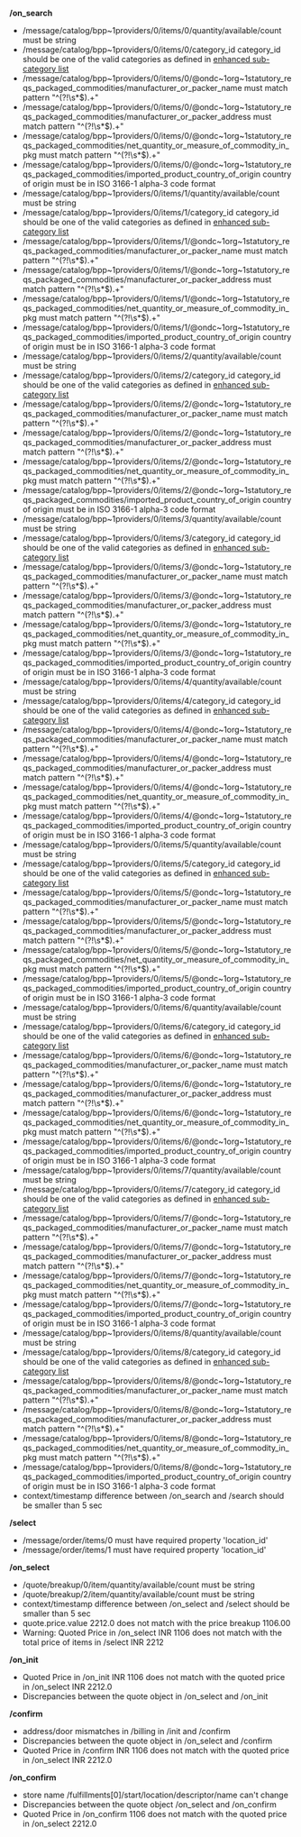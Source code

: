 **/on_search**
- /message/catalog/bpp~1providers/0/items/0/quantity/available/count must be string
- /message/catalog/bpp~1providers/0/items/0/category_id category_id should be one of the valid categories as defined in [enhanced sub-category list](https://docs.google.com/spreadsheets/d/1ayRbp-WmXwwbzp7z1MgRO0NuKZM1AQk4GGZ8SE4NTnw/edit#gid=0)
- /message/catalog/bpp~1providers/0/items/0/@ondc~1org~1statutory_reqs_packaged_commodities/manufacturer_or_packer_name must match pattern "^(?!\s*$).+"
- /message/catalog/bpp~1providers/0/items/0/@ondc~1org~1statutory_reqs_packaged_commodities/manufacturer_or_packer_address must match pattern "^(?!\s*$).+"
- /message/catalog/bpp~1providers/0/items/0/@ondc~1org~1statutory_reqs_packaged_commodities/net_quantity_or_measure_of_commodity_in_pkg must match pattern "^(?!\s*$).+"
- /message/catalog/bpp~1providers/0/items/0/@ondc~1org~1statutory_reqs_packaged_commodities/imported_product_country_of_origin country of origin must be in ISO 3166-1 alpha-3 code format
- /message/catalog/bpp~1providers/0/items/1/quantity/available/count must be string
- /message/catalog/bpp~1providers/0/items/1/category_id category_id should be one of the valid categories as defined in [enhanced sub-category list](https://docs.google.com/spreadsheets/d/1ayRbp-WmXwwbzp7z1MgRO0NuKZM1AQk4GGZ8SE4NTnw/edit#gid=0)
- /message/catalog/bpp~1providers/0/items/1/@ondc~1org~1statutory_reqs_packaged_commodities/manufacturer_or_packer_name must match pattern "^(?!\s*$).+"
- /message/catalog/bpp~1providers/0/items/1/@ondc~1org~1statutory_reqs_packaged_commodities/manufacturer_or_packer_address must match pattern "^(?!\s*$).+"
- /message/catalog/bpp~1providers/0/items/1/@ondc~1org~1statutory_reqs_packaged_commodities/net_quantity_or_measure_of_commodity_in_pkg must match pattern "^(?!\s*$).+"
- /message/catalog/bpp~1providers/0/items/1/@ondc~1org~1statutory_reqs_packaged_commodities/imported_product_country_of_origin country of origin must be in ISO 3166-1 alpha-3 code format
- /message/catalog/bpp~1providers/0/items/2/quantity/available/count must be string
- /message/catalog/bpp~1providers/0/items/2/category_id category_id should be one of the valid categories as defined in [enhanced sub-category list](https://docs.google.com/spreadsheets/d/1ayRbp-WmXwwbzp7z1MgRO0NuKZM1AQk4GGZ8SE4NTnw/edit#gid=0)
- /message/catalog/bpp~1providers/0/items/2/@ondc~1org~1statutory_reqs_packaged_commodities/manufacturer_or_packer_name must match pattern "^(?!\s*$).+"
- /message/catalog/bpp~1providers/0/items/2/@ondc~1org~1statutory_reqs_packaged_commodities/manufacturer_or_packer_address must match pattern "^(?!\s*$).+"
- /message/catalog/bpp~1providers/0/items/2/@ondc~1org~1statutory_reqs_packaged_commodities/net_quantity_or_measure_of_commodity_in_pkg must match pattern "^(?!\s*$).+"
- /message/catalog/bpp~1providers/0/items/2/@ondc~1org~1statutory_reqs_packaged_commodities/imported_product_country_of_origin country of origin must be in ISO 3166-1 alpha-3 code format
- /message/catalog/bpp~1providers/0/items/3/quantity/available/count must be string
- /message/catalog/bpp~1providers/0/items/3/category_id category_id should be one of the valid categories as defined in [enhanced sub-category list](https://docs.google.com/spreadsheets/d/1ayRbp-WmXwwbzp7z1MgRO0NuKZM1AQk4GGZ8SE4NTnw/edit#gid=0)
- /message/catalog/bpp~1providers/0/items/3/@ondc~1org~1statutory_reqs_packaged_commodities/manufacturer_or_packer_name must match pattern "^(?!\s*$).+"
- /message/catalog/bpp~1providers/0/items/3/@ondc~1org~1statutory_reqs_packaged_commodities/manufacturer_or_packer_address must match pattern "^(?!\s*$).+"
- /message/catalog/bpp~1providers/0/items/3/@ondc~1org~1statutory_reqs_packaged_commodities/net_quantity_or_measure_of_commodity_in_pkg must match pattern "^(?!\s*$).+"
- /message/catalog/bpp~1providers/0/items/3/@ondc~1org~1statutory_reqs_packaged_commodities/imported_product_country_of_origin country of origin must be in ISO 3166-1 alpha-3 code format
- /message/catalog/bpp~1providers/0/items/4/quantity/available/count must be string
- /message/catalog/bpp~1providers/0/items/4/category_id category_id should be one of the valid categories as defined in [enhanced sub-category list](https://docs.google.com/spreadsheets/d/1ayRbp-WmXwwbzp7z1MgRO0NuKZM1AQk4GGZ8SE4NTnw/edit#gid=0)
- /message/catalog/bpp~1providers/0/items/4/@ondc~1org~1statutory_reqs_packaged_commodities/manufacturer_or_packer_name must match pattern "^(?!\s*$).+"
- /message/catalog/bpp~1providers/0/items/4/@ondc~1org~1statutory_reqs_packaged_commodities/manufacturer_or_packer_address must match pattern "^(?!\s*$).+"
- /message/catalog/bpp~1providers/0/items/4/@ondc~1org~1statutory_reqs_packaged_commodities/net_quantity_or_measure_of_commodity_in_pkg must match pattern "^(?!\s*$).+"
- /message/catalog/bpp~1providers/0/items/4/@ondc~1org~1statutory_reqs_packaged_commodities/imported_product_country_of_origin country of origin must be in ISO 3166-1 alpha-3 code format
- /message/catalog/bpp~1providers/0/items/5/quantity/available/count must be string
- /message/catalog/bpp~1providers/0/items/5/category_id category_id should be one of the valid categories as defined in [enhanced sub-category list](https://docs.google.com/spreadsheets/d/1ayRbp-WmXwwbzp7z1MgRO0NuKZM1AQk4GGZ8SE4NTnw/edit#gid=0)
- /message/catalog/bpp~1providers/0/items/5/@ondc~1org~1statutory_reqs_packaged_commodities/manufacturer_or_packer_name must match pattern "^(?!\s*$).+"
- /message/catalog/bpp~1providers/0/items/5/@ondc~1org~1statutory_reqs_packaged_commodities/manufacturer_or_packer_address must match pattern "^(?!\s*$).+"
- /message/catalog/bpp~1providers/0/items/5/@ondc~1org~1statutory_reqs_packaged_commodities/net_quantity_or_measure_of_commodity_in_pkg must match pattern "^(?!\s*$).+"
- /message/catalog/bpp~1providers/0/items/5/@ondc~1org~1statutory_reqs_packaged_commodities/imported_product_country_of_origin country of origin must be in ISO 3166-1 alpha-3 code format
- /message/catalog/bpp~1providers/0/items/6/quantity/available/count must be string
- /message/catalog/bpp~1providers/0/items/6/category_id category_id should be one of the valid categories as defined in [enhanced sub-category list](https://docs.google.com/spreadsheets/d/1ayRbp-WmXwwbzp7z1MgRO0NuKZM1AQk4GGZ8SE4NTnw/edit#gid=0)
- /message/catalog/bpp~1providers/0/items/6/@ondc~1org~1statutory_reqs_packaged_commodities/manufacturer_or_packer_name must match pattern "^(?!\s*$).+"
- /message/catalog/bpp~1providers/0/items/6/@ondc~1org~1statutory_reqs_packaged_commodities/manufacturer_or_packer_address must match pattern "^(?!\s*$).+"
- /message/catalog/bpp~1providers/0/items/6/@ondc~1org~1statutory_reqs_packaged_commodities/net_quantity_or_measure_of_commodity_in_pkg must match pattern "^(?!\s*$).+"
- /message/catalog/bpp~1providers/0/items/6/@ondc~1org~1statutory_reqs_packaged_commodities/imported_product_country_of_origin country of origin must be in ISO 3166-1 alpha-3 code format
- /message/catalog/bpp~1providers/0/items/7/quantity/available/count must be string
- /message/catalog/bpp~1providers/0/items/7/category_id category_id should be one of the valid categories as defined in [enhanced sub-category list](https://docs.google.com/spreadsheets/d/1ayRbp-WmXwwbzp7z1MgRO0NuKZM1AQk4GGZ8SE4NTnw/edit#gid=0)
- /message/catalog/bpp~1providers/0/items/7/@ondc~1org~1statutory_reqs_packaged_commodities/manufacturer_or_packer_name must match pattern "^(?!\s*$).+"
- /message/catalog/bpp~1providers/0/items/7/@ondc~1org~1statutory_reqs_packaged_commodities/manufacturer_or_packer_address must match pattern "^(?!\s*$).+"
- /message/catalog/bpp~1providers/0/items/7/@ondc~1org~1statutory_reqs_packaged_commodities/net_quantity_or_measure_of_commodity_in_pkg must match pattern "^(?!\s*$).+"
- /message/catalog/bpp~1providers/0/items/7/@ondc~1org~1statutory_reqs_packaged_commodities/imported_product_country_of_origin country of origin must be in ISO 3166-1 alpha-3 code format
- /message/catalog/bpp~1providers/0/items/8/quantity/available/count must be string
- /message/catalog/bpp~1providers/0/items/8/category_id category_id should be one of the valid categories as defined in [enhanced sub-category list](https://docs.google.com/spreadsheets/d/1ayRbp-WmXwwbzp7z1MgRO0NuKZM1AQk4GGZ8SE4NTnw/edit#gid=0)
- /message/catalog/bpp~1providers/0/items/8/@ondc~1org~1statutory_reqs_packaged_commodities/manufacturer_or_packer_name must match pattern "^(?!\s*$).+"
- /message/catalog/bpp~1providers/0/items/8/@ondc~1org~1statutory_reqs_packaged_commodities/manufacturer_or_packer_address must match pattern "^(?!\s*$).+"
- /message/catalog/bpp~1providers/0/items/8/@ondc~1org~1statutory_reqs_packaged_commodities/net_quantity_or_measure_of_commodity_in_pkg must match pattern "^(?!\s*$).+"
- /message/catalog/bpp~1providers/0/items/8/@ondc~1org~1statutory_reqs_packaged_commodities/imported_product_country_of_origin country of origin must be in ISO 3166-1 alpha-3 code format
- context/timestamp difference between /on_search and /search should be smaller than 5 sec

**/select**
- /message/order/items/0 must have required property 'location_id'
- /message/order/items/1 must have required property 'location_id'

**/on_select**
- /quote/breakup/0/item/quantity/available/count must be string
- /quote/breakup/2/item/quantity/available/count must be string
- context/timestamp difference between /on_select and /select should be smaller than 5 sec
- quote.price.value 2212.0 does not match with the price breakup 1106.00
- Warning: Quoted Price in /on_select INR 1106 does not match with the total price of items in /select INR 2212

**/on_init**
- Quoted Price in /on_init INR 1106 does not match with the quoted price in /on_select INR 2212.0
- Discrepancies between the quote object in /on_select and /on_init

**/confirm**
- address/door mismatches in /billing in /init and /confirm
- Discrepancies between the quote object in /on_select and /confirm
- Quoted Price in /confirm INR 1106 does not match with the quoted price in /on_select INR 2212.0

**/on_confirm**
- store name  /fulfillments[0]/start/location/descriptor/name can't change
- Discrepancies between the quote object /on_select and /on_confirm
- Quoted Price in /on_confirm 1106 does not match with the quoted price in /on_select 2212.0

